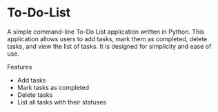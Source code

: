 # To-Do-List

A simple command-line To-Do List application written in Python. This application allows users to add tasks, mark them as completed, delete tasks, and view the list of tasks. It is designed for simplicity and ease of use.

Features

- Add tasks
- Mark tasks as completed
- Delete tasks
- List all tasks with their statuses
